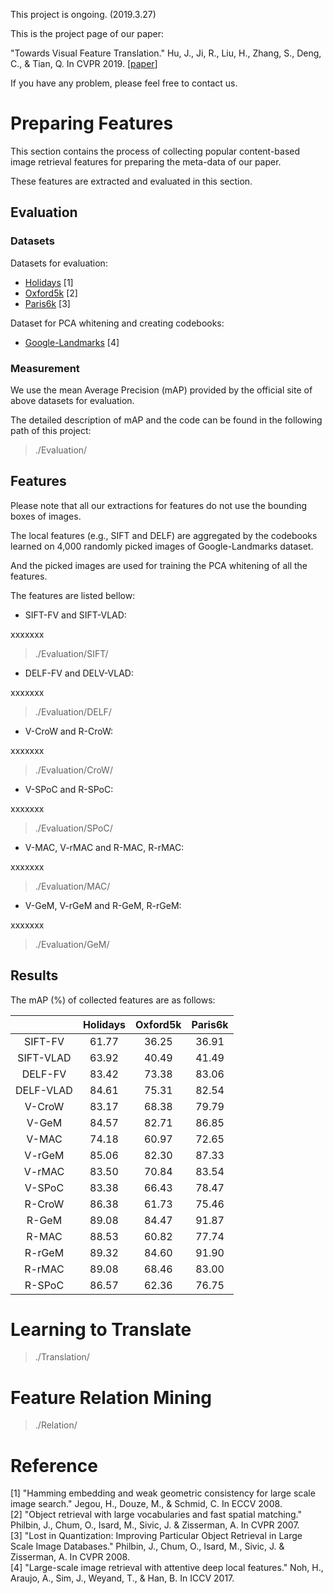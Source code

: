 This project is ongoing. (2019.3.27)

This is the project page of our paper:

"Towards Visual Feature Translation." Hu, J., Ji, R., Liu, H., Zhang, S., Deng, C., & Tian, Q. In CVPR 2019. \[[paper](https://arxiv.org/abs/1812.00573)\]

If you have any problem, please feel free to contact us.

# Preparing Features

This section contains the process of collecting popular content-based image retrieval features for preparing the meta-data of our paper.

These features are extracted and evaluated in this section.

## Evaluation
### Datasets
Datasets for evaluation:  
- [Holidays](http://lear.inrialpes.fr/people/jegou/data.php#holidays) [1]
- [Oxford5k](http://www.robots.ox.ac.uk/~vgg/data/oxbuildings/) [2]
- [Paris6k](http://www.robots.ox.ac.uk/~vgg/data/parisbuildings/) [3]

Dataset for PCA whitening and creating codebooks:
- [Google-Landmarks](https://www.kaggle.com/c/landmark-retrieval-challenge) [4]

### Measurement
We use the mean Average Precision (mAP) provided by the official site of above datasets for evaluation.

The detailed description of mAP and the code can be found in the following path of this project:
> ./Evaluation/

## Features
Please note that all our extractions for features do not use the bounding boxes of images.

The local features (e.g., SIFT and DELF) are aggregated by the codebooks learned on 4,000 randomly picked images of Google-Landmarks dataset.

And the picked images are used for training the PCA whitening of all the features.

The features are listed bellow:

- SIFT-FV and SIFT-VLAD:

xxxxxxx
> ./Evaluation/SIFT/

- DELF-FV and DELV-VLAD:

xxxxxxx
> ./Evaluation/DELF/

- V-CroW and R-CroW:

xxxxxxx
> ./Evaluation/CroW/

- V-SPoC and R-SPoC:

xxxxxxx
> ./Evaluation/SPoC/

- V-MAC, V-rMAC and R-MAC, R-rMAC:

xxxxxxx
> ./Evaluation/MAC/

- V-GeM, V-rGeM and R-GeM, R-rGeM:

xxxxxxx
> ./Evaluation/GeM/

## Results
The mAP (%) of collected features are as follows:

|          | Holidays | Oxford5k | Paris6k |
|   :---:  |:--------:|:--------:|:-------:|
|SIFT-FV   |61.77     |36.25     |36.91    |
|SIFT-VLAD |63.92     |40.49     |41.49    |
|DELF-FV   |83.42     |73.38     |83.06    |
|DELF-VLAD |84.61     |75.31     |82.54    |
|V-CroW    |83.17     |68.38     |79.79    |
|V-GeM     |84.57     |82.71     |86.85    |
|V-MAC     |74.18     |60.97     |72.65    |
|V-rGeM    |85.06     |82.30     |87.33    |
|V-rMAC    |83.50     |70.84     |83.54    |
|V-SPoC    |83.38     |66.43     |78.47    |
|R-CroW    |86.38     |61.73     |75.46    |
|R-GeM     |89.08     |84.47     |91.87    |
|R-MAC     |88.53     |60.82     |77.74    |
|R-rGeM    |89.32     |84.60     |91.90    |
|R-rMAC    |89.08     |68.46     |83.00    |
|R-SPoC    |86.57     |62.36     |76.75    |

# Learning to Translate

> ./Translation/

# Feature Relation Mining

> ./Relation/

# Reference
[1] "Hamming embedding and weak geometric consistency for large scale image search." Jegou, H., Douze, M., & Schmid, C. In ECCV 2008.  
[2] "Object retrieval with large vocabularies and fast spatial matching." Philbin, J., Chum, O., Isard, M., Sivic, J. & Zisserman, A. In CVPR 2007.  
[3] "Lost in Quantization: Improving Particular Object Retrieval in Large Scale Image Databases." Philbin, J., Chum, O., Isard, M., Sivic, J. & Zisserman, A. In CVPR 2008.  
[4] "Large-scale image retrieval with attentive deep local features." Noh, H., Araujo, A., Sim, J., Weyand, T., & Han, B. In ICCV 2017.  
